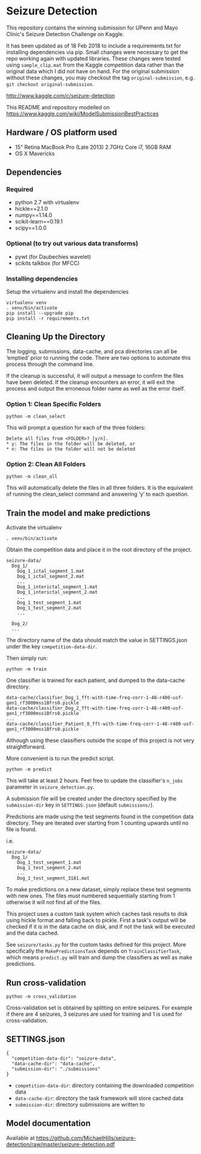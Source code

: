 # Seizure Detection

This repository contains the winning submission for UPenn and Mayo Clinic's Seizure Detection Challenge on Kaggle.

It has been updated as of 18 Feb 2018 to include a requirements.txt for installing dependencies via pip. Small changes
were necessary to get the repo working again with updated libraries. These changes were tested using `sample_clip.mat`
from the Kaggle competition data rather than the original data which I did not have on hand. For the original submission
without these changes, you may checkout the tag `original-submission`, e.g. `git checkout original-submission`.

http://www.kaggle.com/c/seizure-detection

This README and repository modelled on https://www.kaggle.com/wiki/ModelSubmissionBestPractices

## Hardware / OS platform used

 * 15" Retina MacBook Pro (Late 2013) 2.7GHz Core i7, 16GB RAM
 * OS X Mavericks

## Dependencies

### Required

 * python 2.7 with virtualenv
 * hickle==2.1.0
 * numpy==1.14.0
 * scikit-learn==0.19.1
 * scipy==1.0.0

### Optional (to try out various data transforms)

 * pywt (for Daubechies wavelet)
 * scikits talkbox (for MFCC)

### Installing dependencies

Setup the virtualenv and install the dependencies

```
virtualenv venv
. venv/bin/activate
pip install --upgrade pip
pip install -r requirements.txt
```
## Cleaning Up the Directory
The logging, submissions, data-cache, and pca directories can all be ‘emptied’ prior to running the code. There are two options to automate this process through the command line. 

If the cleanup is successful, it will output a message to confirm the files have been deleted. If the cleanup encounters an error, it will exit the process and output the erroneous folder name as well as the error itself.

### Option 1: Clean Specific Folders
```
python -m clean_select
```

This will prompt a question for each of the three folders:
```
Delete all files from <FOLDER>? [y/n].
* y: The files in the folder will be deleted, or
* n: The files in the folder will not be deleted
```

### Option 2: Clean All Folders
```
python -m clean_all
```

This will automatically delete the files in all three folders. It is the equivalent of running the clean_select command and answering ‘y’ to each question.

## Train the model and make predictions

Activate the virtualenv

```
. venv/bin/activate
```

Obtain the competition data and place it in the root directory of the project.
```
seizure-data/
  Dog_1/
    Dog_1_ictal_segment_1.mat
    Dog_1_ictal_segment_2.mat
    ...
    Dog_1_interictal_segment_1.mat
    Dog_1_interictal_segment_2.mat
    ...
    Dog_1_test_segment_1.mat
    Dog_1_test_segment_2.mat
    ...

  Dog_2/
  ...
```

The directory name of the data should match the value in SETTINGS.json under the key `competition-data-dir`.

Then simply run:
```
python -m train
```

One classifier is trained for each patient, and dumped to the data-cache directory.

```
data-cache/classifier_Dog_1_fft-with-time-freq-corr-1-48-r400-usf-gen1_rf3000mss1Bfrs0.pickle
data-cache/classifier_Dog_2_fft-with-time-freq-corr-1-48-r400-usf-gen1_rf3000mss1Bfrs0.pickle
...
data-cache/classifier_Patient_8_fft-with-time-freq-corr-1-48-r400-usf-gen1_rf3000mss1Bfrs0.pickle
```

Although using these classifiers outside the scope of this project is not very straightforward.

More convenient is to run the predict script.

```
python -m predict
```

This will take at least 2 hours. Feel free to update the classifier's `n_jobs` parameter
in `seizure_detection.py`.

A submission file will be created under the directory specified by the `submission-dir` key
in `SETTINGS.json` (default `submissions/`).

Predictions are made using the test segments found in the competition data directory. They
are iterated over starting from 1 counting upwards until no file is found.

i.e.
```
seizure-data/
  Dog_1/
    Dog_1_test_segment_1.mat
    Dog_1_test_segment_2.mat
    ...
    Dog_1_test_segment_3181.mat
```

To make predictions on a new dataset, simply replace these test segments with new ones.
The files must numbered sequentially starting from 1 otherwise it will not find all of
the files.

This project uses a custom task system which caches task results to disk using hickle format and
falling back to pickle. First a task's output will be checked if it is in the data cache on disk,
and if not the task will be executed and the data cached.

See `seizure/tasks.py` for the custom tasks defined for this project. More specifically the
`MakePredictionsTask` depends on `TrainClassifierTask`, which means `predict.py` will train
and dump the classifiers as well as make predictions.

## Run cross-validation

```
python -m cross_validation
```

Cross-validation set is obtained by splitting on entire seizures. For example if there are 4 seizures,
3 seizures are used for training and 1 is used for cross-validation.


## SETTINGS.json

```
{
  "competition-data-dir": "seizure-data",
  "data-cache-dir": "data-cache",
  "submission-dir": "./submissions"
}
```

* `competition-data-dir`: directory containing the downloaded competition data
* `data-cache-dir`: directory the task framework will store cached data
* `submission-dir`: directory submissions are written to


## Model documentation

Available at https://github.com/MichaelHills/seizure-detection/raw/master/seizure-detection.pdf
